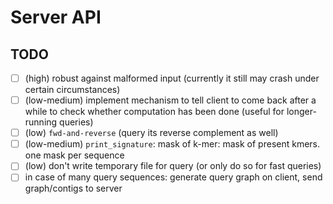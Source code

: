 # Server API

## TODO
* [ ] (high) robust against malformed input (currently it still may crash under certain circumstances)
* [ ] (low-medium) implement mechanism to tell client to come back after a while to check whether computation has been done (useful for longer-running queries)
* [ ] (low) `fwd-and-reverse` (query its reverse complement as well)
* [ ] (low-medium) `print_signature`:  mask of k-mer: mask of present kmers. one mask per sequence
* [ ] (low) don't write temporary file for query (or only do so for fast queries)
* [ ] in case of many query sequences: generate query graph on client, send graph/contigs to server
